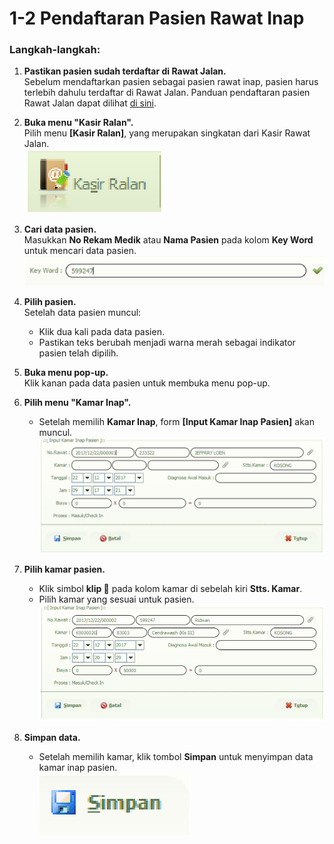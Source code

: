 # 1-2 Pendaftaran Pasien Rawat Inap  

### Langkah-langkah:  

1. **Pastikan pasien sudah terdaftar di Rawat Jalan.**  
   Sebelum mendaftarkan pasien sebagai pasien rawat inap, pasien harus terlebih dahulu terdaftar di Rawat Jalan. Panduan pendaftaran pasien Rawat Jalan dapat dilihat [di sini](./1-1-pendaftaran-pasien-rawat-jalan.md).  

2. **Buka menu "Kasir Ralan".**  
   Pilih menu **[Kasir Ralan]**, yang merupakan singkatan dari Kasir Rawat Jalan.  
   ![Tombol Kasir Ralan](../../static/images/penggunaan-administrasi/tombol-kasir-ralan.png)  

3. **Cari data pasien.**  
   Masukkan **No Rekam Medik** atau **Nama Pasien** pada kolom **Key Word** untuk mencari data pasien.  
   ![Kolom Key Word](../../static/images/penggunaan-administrasi/kolom-keyword.png)  

4. **Pilih pasien.**  
   Setelah data pasien muncul: 
   - Klik dua kali pada data pasien.  
   - Pastikan teks berubah menjadi warna merah sebagai indikator pasien telah dipilih.  

5. **Buka menu pop-up.**  
   Klik kanan pada data pasien untuk membuka menu pop-up.  

6. **Pilih menu "Kamar Inap".**  
   - Setelah memilih **Kamar Inap**, form **[Input Kamar Inap Pasien]** akan muncul.  
   ![Input Kamar Inap Pasien - Kamar Kosong](../../static/images/penggunaan-administrasi/input-kamar-inap-pasien-kamar-kosong.png)  

7. **Pilih kamar pasien.**  
   - Klik simbol **klip 📎** pada kolom kamar di sebelah kiri **Stts. Kamar**.  
   - Pilih kamar yang sesuai untuk pasien.  
   ![Input Kamar Inap Pasien](../../static/images/penggunaan-administrasi/input-kamar-inap-pasien.png)  

8. **Simpan data.**  
   - Setelah memilih kamar, klik tombol **Simpan** untuk menyimpan data kamar inap pasien.  
   ![Tombol Simpan](../../static/images/penggunaan-administrasi/tombol-simpan.png)  

